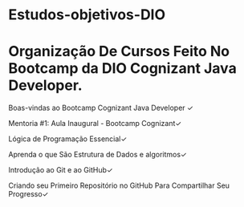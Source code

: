 # Estudos-objetivos-DIO
# Organização De Cursos Feito No Bootcamp da DIO Cognizant Java Developer.

Boas-vindas ao Bootcamp Cognizant Java Developer ✓

Mentoria #1: Aula Inaugural - Bootcamp Cognizant✓

Lógica de Programação Essencial✓

Aprenda o que São Estrutura de Dados e algoritmos✓

Introdução ao Git e ao GitHub✓

Criando seu Primeiro Repositório no GitHub Para Compartilhar Seu Progresso✓
